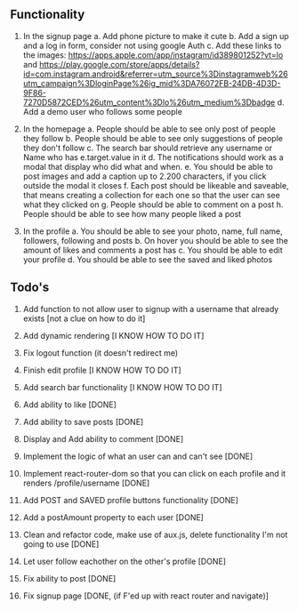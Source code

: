 ## Functionality

1. In the signup page
   a. Add phone picture to make it cute
   b. Add a sign up and a log in form, consider not using google Auth
   c. Add these links to the images: https://apps.apple.com/app/instagram/id389801252?vt=lo and https://play.google.com/store/apps/details?id=com.instagram.android&referrer=utm_source%3Dinstagramweb%26utm_campaign%3DloginPage%26ig_mid%3DA76072FB-24DB-4D3D-9F86-7270D5872CED%26utm_content%3Dlo%26utm_medium%3Dbadge
   d. Add a demo user who follows some people

2. In the homepage
   a. People should be able to see only post of people they follow
   b. People should be able to see only suggestions of people they don't follow
   c. The search bar should retrieve any username or Name who has e.target.value in it
   d. The notifications should work as a modal that display who did what and when.
   e. You should be able to post images and add a caption up to 2.200 characters, if you click outside the modal it closes
   f. Each post should be likeable and saveable, that means creating a collection for each one so that the user can see what they clicked on
   g. People should be able to comment on a post
   h. People should be able to see how many people liked a post

3. In the profile
   a. You should be able to see your photo, name, full name, followers, following and posts
   b. On hover you should be able to see the amount of likes and comments a post has
   c. You should be able to edit your profile
   d. You should be able to see the saved and liked photos

## Todo's

1. Add function to not allow user to signup with a username that already exists [not a clue on how to do it]
2. Add dynamic rendering [I KNOW HOW TO DO IT]
3. Fix logout function (it doesn't redirect me)
4. Finish edit profile [I KNOW HOW TO DO IT]
5. Add search bar functionality [I KNOW HOW TO DO IT]

6. Add ability to like [DONE]
7. Add ability to save posts [DONE]
8. Display and Add ability to comment [DONE]
9. Implement the logic of what an user can and can't see [DONE]
10. Implement react-router-dom so that you can click on each profile and it renders /profile/username [DONE]
11. Add POST and SAVED profile buttons functionality [DONE]
12. Add a postAmount property to each user [DONE]
13. Clean and refactor code, make use of aux.js, delete functionality I'm not going to use [DONE]
14. Let user follow eachother on the other's profile [DONE]
15. Fix ability to post [DONE]
16. Fix signup page [DONE, (if F'ed up with react router and navigate)]
